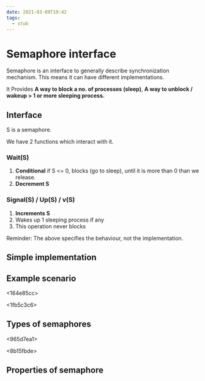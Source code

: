 ```yaml
---
date: 2021-03-09T19:42
tags: 
  - stub
---
```


# Semaphore interface

Semaphore is an interface to generally describe synchronization mechanism.
This means it can have different implementations.

It Provides **A way to block a no. of processes (sleep)**, 
**A way to unblock / wakeup > 1 or more sleeping process.**
  
## Interface

S is a semaphore.

We have 2 functions which interact with it.

### Wait(S)

1. **Conditional** if S <= 0, blocks (go to sleep), until it is more than 0 than we release.
2. **Decrement S**

### Signal(S) / Up(S) / v(S)

1. **Increments S**
2. Wakes up 1 sleeping process if any
3. This operation never blocks

Reminder: The above specifies the behaviour, not the implementation.

## Simple implementation

<c0f0af24>

## Example scenario

<164e85cc>

<1fb5c3c6>

## Types of semaphores

<965d7ea1>

<8b15fbde>

## Properties of semaphore

<b645439f>

